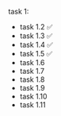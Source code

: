 task 1:
  - task 1.2  :white_check_mark:
  - task 1.3  :white_check_mark:
  - task 1.4  :white_check_mark:
  - task 1.5  :white_check_mark:
  - task 1.6
  - task 1.7
  - task 1.8
  - task 1.9
  - task 1.10
  - task 1.11

